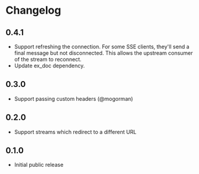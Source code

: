 # Changelog

## 0.4.1

- Support refreshing the connection. For some SSE clients, they'll send a final message but not disconnected. This allows the upstream consumer of the stream to reconnect.
- Update ex_doc dependency.

## 0.3.0

- Support passing custom headers (@mogorman)

## 0.2.0

- Support streams which redirect to a different URL

## 0.1.0

- Initial public release
